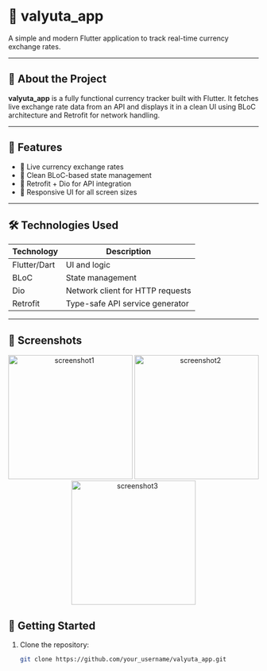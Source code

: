 # 💱 valyuta_app

A simple and modern Flutter application to track real-time currency exchange rates.

---

## 📱 About the Project

**valyuta_app** is a fully functional currency tracker built with Flutter. It fetches live exchange rate data from an API and displays it in a clean UI using BLoC architecture and Retrofit for network handling.

---

## 🚀 Features

- 🔁 Live currency exchange rates  
- 🧠 Clean BLoC-based state management  
- 📡 Retrofit + Dio for API integration  
- 📱 Responsive UI for all screen sizes  
---

## 🛠️ Technologies Used

| Technology   | Description                          |
|--------------|--------------------------------------|
| Flutter/Dart | UI and logic                         |
| BLoC         | State management                     |
| Dio          | Network client for HTTP requests     |
| Retrofit     | Type-safe API service generator      |

---

## 📸 Screenshots

<p align="center">
  <img src="https://github.com/user-attachments/assets/13b2dfef-4a0a-4256-b3c7-d1093415425c" alt="screenshot1" width="250"/>
  <img src="https://github.com/user-attachments/assets/2a355e4c-db45-4aab-937e-370d23cca692" alt="screenshot2" width="250"/>
  <img src="https://github.com/user-attachments/assets/4736f222-7a9d-4bfd-b5ee-f9454332783d" alt="screenshot3" width="250"/>
</p>





## 🧪 Getting Started

1. Clone the repository:
   ```bash
   git clone https://github.com/your_username/valyuta_app.git
